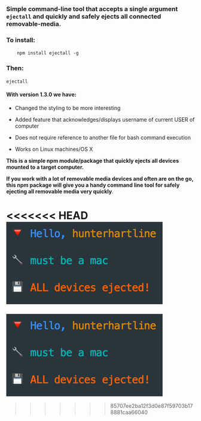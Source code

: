 ### Simple command-line tool that accepts a single argument ```ejectall``` and quickly and safely ejects all connected removable-media.

### To install:

```shell
    npm install ejectall -g
```
### Then:

``` shell
ejectall
```

#### With version 1.3.0 we have:

- Changed the styling to be more interesting

- Added feature that acknowledges/displays username of current USER of computer

- Does not require reference to another file for bash command execution

- Works on Linux machines/OS X

__This is a simple npm module/package that quickly ejects all devices mounted to a target
computer.__

__If you work with a lot of removable media devices and often are on the go, this npm package will give you a handy command line tool for safely ejecting all removable media very quickly__. 

<<<<<<< HEAD
![example photo](/zoom_ex.png)
=======
![](zoom_ex.png)
>>>>>>> 85707ee2ba12f3d0e87f59703b178881caa66040
